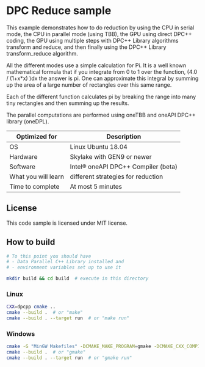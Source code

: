 # DPC Reduce sample

This example demonstrates how to do reduction by using the CPU in serial mode, 
the CPU in parallel mode (using TBB), the GPU using direct DPC++ coding, the 
GPU using multiple steps with DPC++ Library algorithms transform and reduce, 
and then finally using the DPC++ Library transform_reduce algorithm.  

All the different modes use a simple calculation for Pi.   It is a well known 
mathematical formula that if you integrate from 0 to 1 over the function, 
(4.0 / (1+x*x) )dx the answer is pi.   One can approximate this integral 
by summing up the area of a large number of rectangles over this same range.  

Each of the different function calculates pi by breaking the range into many 
tiny rectangles and then summing up the results. 

The parallel computations are performed using oneTBB and oneAPI DPC++ library 
(oneDPL).

| Optimized for                   | Description                               |
|---------------------------------|-------------------------------------------|
| OS                              | Linux Ubuntu 18.04                        |
| Hardware                        | Skylake with GEN9 or newer                |
| Software                        | Intel® oneAPI DPC++ Compiler (beta)       |
| What you will learn             | different strategies for reduction        |
| Time to complete                | At most 5 minutes                         |

## License

This code sample is licensed under MIT license.

## How to build

```bash
# To this point you should have
# - Data Parallel C++ Library installed and
# - environment variables set up to use it

mkdir build && cd build  # execute in this directory

```

### Linux

```bash
CXX=dpcpp cmake ..
cmake --build .  # or "make"
cmake --build . --target run  # or "make run"
```

### Windows

```bash
cmake -G "MinGW Makefiles" -DCMAKE_MAKE_PROGRAM=gmake -DCMAKE_CXX_COMPILER=dpcpp-cl ..
cmake --build .  # or "gmake"
cmake --build . --target run  # or "gmake run"
```
